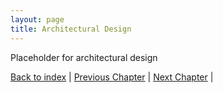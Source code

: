 ```yaml
---
layout: page
title: Architectural Design
---
```


Placeholder for architectural design

[Back to index](./index.md) |
[Previous Chapter](./requirements.md) |
[Next Chapter](./detailed-design.md) |
